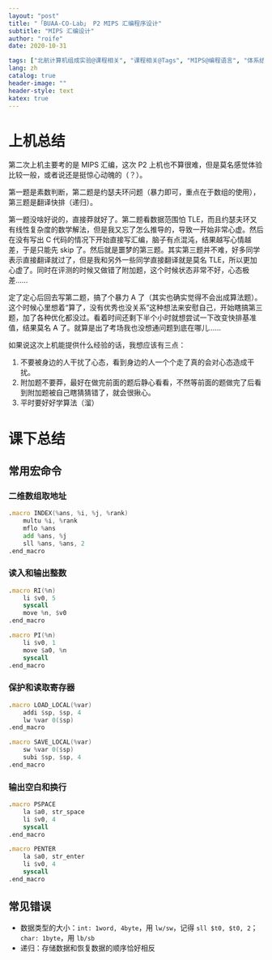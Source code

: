 ```yaml
---
layout: "post"
title: "「BUAA-CO-Lab」 P2 MIPS 汇编程序设计"
subtitle: "MIPS 汇编设计"
author: "roife"
date: 2020-10-31

tags: ["北航计算机组成实验@课程相关", "课程相关@Tags", "MIPS@编程语言", "体系结构@Tags"]
lang: zh
catalog: true
header-image: ""
header-style: text
katex: true
---
```


# 上机总结

第二次上机主要考的是 MIPS 汇编，这次 P2 上机也不算很难，但是莫名感觉体验比较一般，或者说还是挺惊心动魄的（？）。

第一题是素数判断，第二题是约瑟夫环问题（暴力即可，重点在于数组的使用），第三题是翻译快排（递归）。

第一题没啥好说的，直接莽就好了。第二题看数据范围怕 TLE，而且约瑟夫环又有线性复杂度的数学解法，但是我又忘了怎么推导的，导致一开始非常心虚。然后在没有写出 C 代码的情况下开始直接写汇编，脑子有点混沌，结果越写心情越差，于是只能先 skip 了。然后就是噩梦的第三题。其实第三题并不难，好多同学表示直接翻译就过了，但是我和另外一些同学直接翻译就是莫名 TLE，所以更加心虚了。同时在评测的时候又做错了附加题，这个时候状态非常不好，心态极差……

定了定心后回去写第二题，搞了个暴力 A 了（其实也确实觉得不会出成算法题）。这个时候心里想着“算了，没有优秀也没关系”这种想法来安慰自己，开始瞎搞第三题，加了各种优化都没过。看着时间还剩下半个小时就想尝试一下改变快排基准值，结果莫名 A 了。就算是出了考场我也没想通问题到底在哪儿……

如果说这次上机能提供什么经验的话，我想应该有三点：
1. 不要被身边的人干扰了心态，看到身边的人一个个走了真的会对心态造成干扰。
2. 附加题不要莽，最好在做完前面的题后静心看看，不然等前面的题做完了后看到附加题被自己瞎猜猜错了，就会很揪心。
3. 平时要好好学算法（溜）

# 课下总结

## 常用宏命令

### 二维数组取地址

```asm
.macro INDEX(%ans, %i, %j, %rank)
    multu %i, %rank
    mflo %ans
    add %ans, %j
    sll %ans, %ans, 2
.end_macro
```

### 读入和输出整数

```asm
.macro RI(%n)
    li $v0, 5
    syscall
    move %n, $v0
.end_macro

.macro PI(%n)
    li $v0, 1
    move $a0, %n
    syscall
.end_macro
```

### 保护和读取寄存器

```asm
.macro LOAD_LOCAL(%var)
    addi $sp, $sp, 4
    lw %var 0($sp)
.end_macro

.macro SAVE_LOCAL(%var)
    sw %var 0($sp)
    subi $sp, $sp, 4
.end_macro
```

### 输出空白和换行

```asm
.macro PSPACE
    la $a0, str_space
    li $v0, 4
    syscall
.end_macro

.macro PENTER
    la $a0, str_enter
    li $v0, 4
    syscall
.end_macro
```

## 常见错误

- 数据类型的大小：`int: 1word, 4byte`，用 `lw/sw`，记得 `sll $t0, $t0, 2`；`char: 1byte`，用 `lb/sb`
- 递归：存储数据和恢复数据的顺序恰好相反

